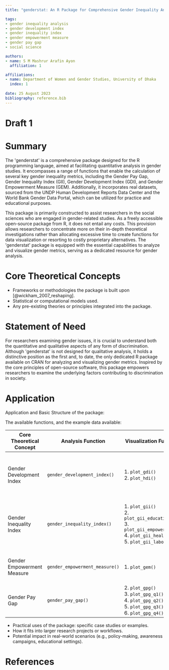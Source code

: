 ```yaml
---
title: "genderstat: An R Package for Comprehensive Gender Inequality Analysis"

tags: 
- gender inequality analysis
- gender development index
- gender inequality index
- gender empowerment measure
- gender pay gap
- social science

authors: 
- name: S M Mashrur Arafin Ayon
  affiliation: 1

affiliations: 
- name: Department of Women and Gender Studies, University of Dhaka
  index: 1
   
date: 25 August 2023
bibliography: reference.bib
---
```



# Draft 1
# Summary

The 'genderstat' is a comprehensive package designed for the R programming language, aimed at facilitating quantitative analysis in gender studies. It encompasses a range of functions that enable the calculation of several key gender inequality metrics, including the Gender Pay Gap, Gender Inequality Index (GII), Gender Development Index (GDI), and Gender Empowerment Measure (GEM). Additionally, it incorporates real datasets, sourced from the UNDP Human Development Reports Data Center and the World Bank Gender Data Portal, which can be utilized for practice and educational purposes.

This package is primarily constructed to assist researchers in the social sciences who are engaged in gender-related studies. As a freely accessible open-source package from R, it does not entail any costs. This provision allows researchers to concentrate more on their in-depth theoretical investigations rather than allocating excessive time to create functions for data visualization or resorting to costly proprietary alternatives. The 'genderstat' package is equipped with the essential capabilities to analyze and visualize gender metrics, serving as a dedicated resource for gender analysis.


# Core Theoretical Concepts

- Frameworks or methodologies the package is built upon [@wickham_2007_reshaping].
- Statistical or computational models used.
- Any pre-existing theories or principles integrated into the package.

# Statement of Need

For researchers examining gender issues, it is crucial to understand both the quantitative and qualitative aspects of any form of discrimination. Although 'genderstat' is not designed for qualitative analysis, it holds a distinctive position as the first and, to date, the only dedicated R package available on CRAN for analyzing and visualizing gender metrics. Inspired by the core principles of open-source software, this package empowers researchers to examine the underlying factors contributing to discrimination in society.

# Application
Application and Basic Structure of the package:

The available functions, and the example data available:

| Core Theoretical Concept | Analysis Function               | Visualization Function | Example Dataset | Variables of the dataset |
|---------------------------|----------------------------------|------------------------|------------------|--------------------------|
| Gender Development Index  | `gender_development_index()`     | 1. `plot_gdi()`<br>2. `plot_hdi()` | `real_data_GDI` | • Country<br>• female_life_expectancy<br>• male_life_expectancy<br>• female_mean_schooling<br>• male_mean_schooling<br>• female_gni_per_capita<br>• male_gni_per_capita |
| Gender Inequality Index  | `gender_inequality_index()`      | 1. `plot_gii()`<br>2. `plot_gii_education()`<br>3. `plot_gii_empowerment()`<br>4. `plot_gii_health()`<br>5. `plot_gii_labor()` | `real_data_GII` | • Country<br>• maternal_mortality_ratio<br>• adolescent_birth_rate<br>• female_parliament_seats<br>• female_secondary_education<br>• male_secondary_education<br>• female_labor_force<br>• male_labor_force |
| Gender Empowerment Measure| `gender_empowerment_measure()`   | 1. `plot_gem()` | `real_data_GEM` | • Country<br>• female_parliament_seats<br>• female_professional_positions<br>• female_to_male_earned_income_ratio |
| Gender Pay Gap            | `gender_pay_gap()`               | 2. `plot_gpg()`<br>3. `plot_gpg_q1()`<br>4. `plot_gpg_q2()`<br>5. `plot_gpg_q3()`<br>6. `plot_gpg_q4()` | `real_data_GPG` | • country<br>• female_income<br>• male_income |


- Practical uses of the package: specific case studies or examples.
- How it fits into larger research projects or workflows.
- Potential impact in real-world scenarios (e.g., policy-making, awareness campaigns, educational settings).

# References